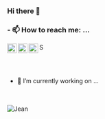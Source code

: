 ### Hi there 👋

### - 📫 How to reach me: ...

[<img align="left" alt="codeSTACKr | Medium" width="22px" src="https://cdn.jsdelivr.net/npm/simple-icons@3.4.0/icons/medium.svg" />][medium]
[<img align="left" alt="codeSTACKr | LinkedIn" width="22px" src="https://cdn.jsdelivr.net/npm/simple-icons@v3/icons/linkedin.svg" />][linkedin]
[<img align="left" alt="codeSTACKr | Instagram" width="22px" src="https://cdn.jsdelivr.net/npm/simple-icons@v3/icons/instagram.svg" />][insta]
[<img src="https://sourcerer.io/icons/logo-sharing.svg" height="16px" alt="Sourcerer"/>][sourcer]

<br />
<br />

- 🔭 I’m currently working on ...
<br />
<a href="https://sourcerer.io/jean1dev"><img src="https://img.shields.io/badge/TypeScript-220%20commits-orange.svg" alt=""></a>
<a href="https://sourcerer.io/jean1dev"><img src="https://img.shields.io/badge/JavaScript-614%20commits-orange.svg" alt=""></a>
<a href="https://sourcerer.io/jean1dev"><img src="https://img.shields.io/badge/Java-241%20commits-orange.svg" alt=""></a>

<br />
<img align="left" alt="Jean" src="https://github-readme-stats.vercel.app/api?username=Jean1dev&show_icons=true&hide_border=true" />

[medium]: https://medium.com/@jeanluca_fp
[linkedin]: https://www.linkedin.com/in/jeanluca-fernandes-969266126/
[insta]: https://www.instagram.com/jeanlucafp/
[sourcer]: https://sourcerer.io/jean1dev
<!--
**Jean1dev/Jean1dev** is a ✨ _special_ ✨ repository because its `README.md` (this file) appears on your GitHub profile.

Here are some ideas to get you started:

- 🌱 I’m currently learning ...
- 👯 I’m looking to collaborate on ...
- 🤔 I’m looking for help with ...
- 💬 Ask me about ...

- 😄 Pronouns: ...
- ⚡ Fun fact: ...
-->
